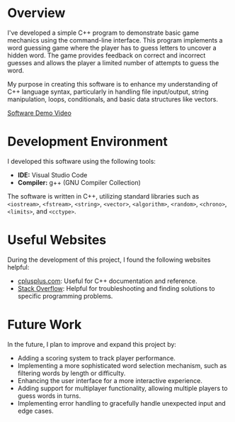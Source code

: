 # Overview

I've developed a simple C++ program to demonstrate basic game mechanics using the command-line interface. This program implements a word guessing game where the player has to guess letters to uncover a hidden word. The game provides feedback on correct and incorrect guesses and allows the player a limited number of attempts to guess the word.

My purpose in creating this software is to enhance my understanding of C++ language syntax, particularly in handling file input/output, string manipulation, loops, conditionals, and basic data structures like vectors.

[Software Demo Video](https://www.youtube.com/watch?v=lxeYpZGpEcY)

# Development Environment

I developed this software using the following tools:

- **IDE:** Visual Studio Code
- **Compiler:** g++ (GNU Compiler Collection)

The software is written in C++, utilizing standard libraries such as `<iostream>`, `<fstream>`, `<string>`, `<vector>`, `<algorithm>`, `<random>`, `<chrono>`, `<limits>`, and `<cctype>`.

# Useful Websites

During the development of this project, I found the following websites helpful:

- [cplusplus.com](http://www.cplusplus.com/): Useful for C++ documentation and reference.
- [Stack Overflow](https://stackoverflow.com/): Helpful for troubleshooting and finding solutions to specific programming problems.

# Future Work

In the future, I plan to improve and expand this project by:

- Adding a scoring system to track player performance.
- Implementing a more sophisticated word selection mechanism, such as filtering words by length or difficulty.
- Enhancing the user interface for a more interactive experience.
- Adding support for multiplayer functionality, allowing multiple players to guess words in turns.
- Implementing error handling to gracefully handle unexpected input and edge cases.